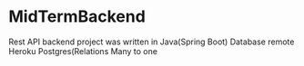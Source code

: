 # MidTermBackend

Rest API backend project was written in Java(Spring Boot)
Database remote Heroku Postgres(Relations Many to one
